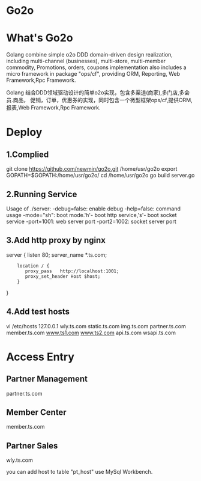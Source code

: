 Go2o
================
# What's Go2o  #
Golang combine simple o2o DDD domain-driven design realization,
including multi-channel (businesses), multi-store, multi-member commodity,
Promotions, orders, coupons implementation also includes a micro framework
in package "ops/cf", providing ORM, Reporting, Web Framework,Rpc Framework.

Golang 结合DDD领域驱动设计的简单o2o实现，包含多渠道(商家),多门店,多会员.商品，
促销，订单，优惠券的实现，同时包含一个微型框架ops/cf,提供ORM,报表,Web Framework,Rpc Framework.

# Deploy #

## 1.Complied ##
  git clone https://github.com/newmin/go2o.git /home/usr/go2o
  export GOPATH=$GOPATH:/home/usr/go2o/
  cd /home/usr/go2o
  go build server.go

## 2.Running Service ##
  Usage of ./server:
    -debug=false: enable debug
    -help=false: command usage
    -mode="sh": boot mode.'h'- boot http service,'s'- boot socket service
    -port=1001: web server port
    -port2=1002: socket server port

## 3.Add http proxy by nginx ##
server {
        listen  80;
        server_name     *.ts.com;

        location / {
           proxy_pass   http://localhost:1001;
           proxy_set_header Host $host;
        }
  }


## 4.Add test hosts ##
  vi /etc/hosts
  127.0.0.1   wly.ts.com static.ts.com img.ts.com partner.ts.com
  member.ts.com www.ts1.com www.ts2.com api.ts.com wsapi.ts.com


# Access Entry #
## Partner Management ##
partner.ts.com

## Member Center ##
member.ts.com

## Partner Sales ##
wly.ts.com

you can add host to table "pt_host" use MySql Workbench.

